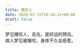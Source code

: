 ```yaml
---
title: 猪咬人
date: 2020-02-15T20:54:12+08:00
draft: false
---
```


梦见猪咬人，吉兆，是好运的预兆。<br>
病人梦见被猪咬，身体不久会痊愈。<br>
